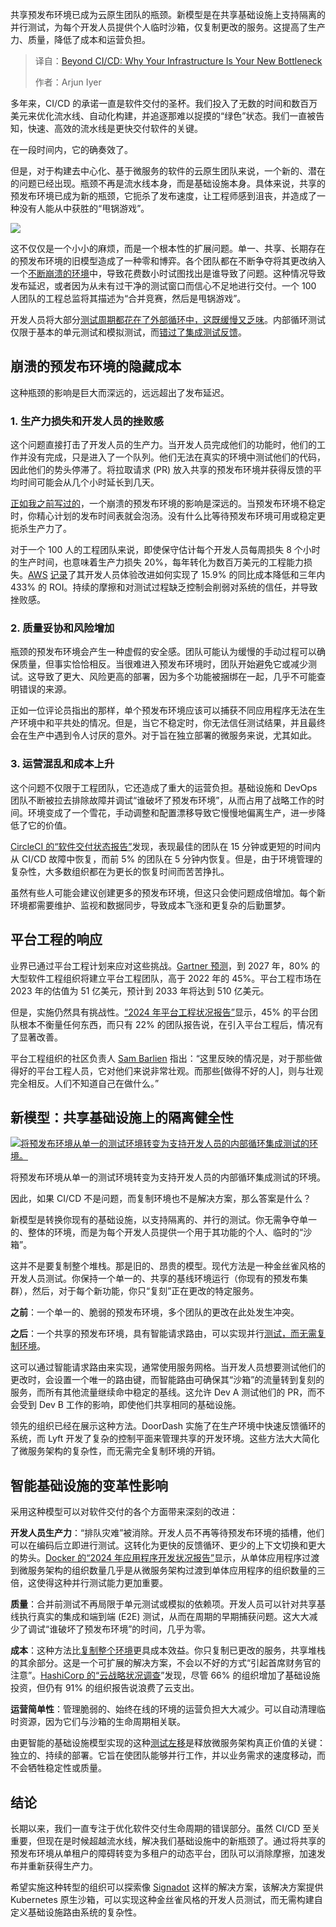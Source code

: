 <!--
title: 超越CI/CD：为什么你的基础设施会成为新的瓶颈
cover: https://cdn.thenewstack.io/media/2025/09/417e0434-bottleneck.jpg
summary: 共享预发布环境已成为云原生团队的瓶颈。新模型是在共享基础设施上支持隔离的并行测试，为每个开发人员提供个人临时沙箱，仅复制更改的服务。这提高了生产力、质量，降低了成本和运营负担。
-->

共享预发布环境已成为云原生团队的瓶颈。新模型是在共享基础设施上支持隔离的并行测试，为每个开发人员提供个人临时沙箱，仅复制更改的服务。这提高了生产力、质量，降低了成本和运营负担。

> 译自：[Beyond CI/CD: Why Your Infrastructure Is Your New Bottleneck](https://thenewstack.io/beyond-ci-cd-why-your-infrastructure-is-your-new-bottleneck/)
> 
> 作者：Arjun Iyer

多年来，CI/CD 的承诺一直是软件交付的圣杯。我们投入了无数的时间和数百万美元来优化流水线、自动化构建，并追逐那难以捉摸的“绿色”状态。我们一直被告知，快速、高效的流水线是更快交付软件的关键。

在一段时间内，它的确奏效了。

但是，对于构建去中心化、基于微服务的软件的云原生团队来说，一个新的、潜在的问题已经出现。瓶颈不再是流水线本身，而是基础设施本身。具体来说，共享的预发布环境已成为新的瓶颈，它扼杀了发布速度，让工程师感到沮丧，并造成了一种没有人能从中获胜的“甩锅游戏”。

[![](https://cdn.thenewstack.io/media/2025/09/436cec2c-image1-1024x559.png)](https://cdn.thenewstack.io/media/2025/09/436cec2c-image1-1024x559.png)

这不仅仅是一个小小的麻烦，而是一个根本性的扩展问题。单一、共享、长期存在的预发布环境的旧模型造成了一种零和博弈。各个团队都在不断争夺将其更改纳入一个[不断崩溃的环境](https://thenewstack.io/why-microservice-environments-break-lack-of-unification/)中，导致花费数小时试图找出是谁导致了问题。这种情况导致发布延迟，或者因为从未有过干净的测试窗口而信心不足地进行交付。一个 100 人团队的工程总监将其描述为“合并竞赛，然后是甩锅游戏”。

开发人员将大部分[测试周期都花在了外部循环中，这既缓慢又乏味](https://thenewstack.io/microservices-testing-cycles-are-too-slow/)。内部循环测试仅限于基本的单元测试和模拟测试，而[错过了集成测试反馈](https://thenewstack.io/why-your-microservice-integration-tests-miss-real-problems/)。

## 崩溃的预发布环境的隐藏成本

这种瓶颈的影响是巨大而深远的，远远超出了发布延迟。

### 1. 生产力损失和开发人员的挫败感

这个问题直接打击了开发人员的生产力。当开发人员完成他们的功能时，他们的工作并没有完成，只是进入了一个队列。他们无法在真实的环境中测试他们的代码，因此他们的势头停滞了。将拉取请求 (PR) 放入共享的预发布环境并获得反馈的平均时间可能会从几个小时延长到几天。

[正如我之前写过的](https://thenewstack.io/why-staging-doesnt-scale-for-microservice-testing/)，一个崩溃的预发布环境的影响是深远的。当预发布环境不稳定时，你精心计划的发布时间表就会泡汤。没有什么比等待预发布环境可用或稳定更扼杀生产力了。

对于一个 100 人的工程团队来说，即使保守估计每个开发人员每周损失 8 个小时的生产时间，也意味着生产力损失 20%，每年转化为数百万美元的工程能力损失。[AWS](https://aws.amazon.com/?utm_content=inline+mention) [记录](https://aws.amazon.com/blogs/enterprise-strategy/business-value-of-developer-experience-improvements-amazons-15-9-breakthrough/)了其开发人员体验改进如何实现了 15.9% 的同比成本降低和三年内 433% 的 ROI。持续的摩擦和对测试过程缺乏控制会削弱对系统的信任，并导致挫败感。

### 2. 质量妥协和风险增加

瓶颈的预发布环境会产生一种虚假的安全感。团队可能认为缓慢的手动过程可以确保质量，但事实恰恰相反。当很难进入预发布环境时，团队开始避免它或减少测试。这导致了更大、风险更高的部署，因为多个功能被捆绑在一起，几乎不可能查明错误的来源。

正如一位评论员指出的那样，单个预发布环境应该可以捕获不同应用程序无法在生产环境中和平共处的情况。但是，当它不稳定时，你无法信任测试结果，并且最终会在生产中遇到令人讨厌的意外。对于旨在独立部署的微服务来说，尤其如此。

### 3. 运营混乱和成本上升

这个问题不仅限于工程团队，它还造成了重大的运营负担。基础设施和 DevOps 团队不断被拉去排除故障并调试“谁破坏了预发布环境”，从而占用了战略工作的时间。环境变成了一个雪花，手动调整和配置漂移导致它慢慢地偏离生产，进一步降低了它的价值。

[CircleCI 的“软件交付状态报告”](https://www.businesswire.com/news/home/20230406005004/en/CircleCI%E2%80%99s-2023-State-of-Software-Delivery-Report-Finds-High-Performing-Engineering-Teams-Prioritize-Time-to-Recovery-Robust-Testing-and-Platform-Teams)发现，表现最佳的团队在 15 分钟或更短的时间内从 CI/CD 故障中恢复，而前 5% 的团队在 5 分钟内恢复。但是，由于环境管理的复杂性，大多数组织都在为更长的恢复时间而苦苦挣扎。

虽然有些人可能会建议创建更多的预发布环境，但这只会使问题成倍增加。每个新环境都需要维护、监视和数据同步，导致成本飞涨和更复杂的后勤噩梦。

## 平台工程的响应

业界已通过平台工程计划来应对这些挑战。[Gartner 预测](https://devops.com/platform-engineering-the-2024-game-changer-in-tech/)，到 2027 年，80% 的大型软件工程组织将建立平台工程团队，高于 2022 年的 45%。平台工程市场在 2023 年的估值为 51 亿美元，预计到 2033 年将达到 510 亿美元。

但是，实施仍然具有挑战性。[“2024 年平台工程状况报告”](https://platformengineering.org/blog/takeaways-from-state-of-platform-engineering-2024)显示，45% 的平台团队根本不衡量任何东西，而只有 22% 的团队报告说，在引入平台工程后，情况有了显著改善。

平台工程组织的社区负责人 [Sam Barlien](https://www.linkedin.com/in/sam-barlien-3b2579184/) 指出：“这里反映的情况是，对于那些做得好的平台工程人员，它对他们来说非常壮观。而那些[做得不好的人]，则与壮观完全相反。人们不知道自己在做什么。”

## 新模型：共享基础设施上的隔离健全性

[![将预发布环境从单一的测试环境转变为支持开发人员的内部循环集成测试的环境。](https://cdn.thenewstack.io/media/2025/09/add60b7a-image2-1024x559.png)](https://cdn.thenewstack.io/media/2025/09/add60b7a-image2-1024x559.png)

将预发布环境从单一的测试环境转变为支持开发人员的内部循环集成测试的环境。

因此，如果 CI/CD 不是问题，而复制环境也不是解决方案，那么答案是什么？

新模型是转换你现有的基础设施，以支持隔离的、并行的测试。你无需争夺单一的、整体的环境，而是为每个开发人员提供一个用于其功能的个人、临时的“沙箱”。

这并不是要复制整个堆栈。那是旧的、昂贵的模型。现代方法是一种金丝雀风格的开发人员测试。你保持一个单一的、共享的基线环境运行（你现有的预发布集群），然后，对于每个新功能，你只“复刻”正在更改的特定服务。

**之前**：一个单一的、脆弱的预发布环境，多个团队的更改在此处发生冲突。

**之后**：一个共享的预发布环境，具有智能请求路由，可以实现并行[测试，而无需复制环境](https://thenewstack.io/why-duplicating-environments-for-microservices-backfires/)。

这可以通过智能请求路由来实现，通常使用服务网格。当开发人员想要测试他们的更改时，会设置一个唯一的路由键，而智能路由可确保其“沙箱”的流量转到复刻的服务，而所有其他流量继续命中稳定的基线。这允许 Dev A 测试他们的 PR，而不会受到 Dev B 工作的影响，即使他们共享相同的基础设施。

领先的组织已经在展示这种方法。DoorDash 实施了在生产环境中快速反馈循环的系统，而 Lyft 开发了复杂的控制平面来管理共享的开发环境。这些方法大大简化了微服务架构的复杂性，而无需完全复制环境的开销。

## 智能基础设施的变革性影响

采用这种模型可以对软件交付的各个方面带来深刻的改进：

**开发人员生产力**：“排队灾难”被消除。开发人员不再等待预发布环境的插槽，他们可以在编码后立即进行测试。这转化为更快的反馈循环、更少的上下文切换和更大的势头。[Docker 的“2024 年应用程序开发状况报告”](https://www.docker.com/press-release/unveils-2024-state-of-application-development-report/)显示，从单体应用程序过渡到微服务架构的组织数量几乎是从微服务架构过渡到单体应用程序的组织数量的三倍，这使得这种并行测试能力更加重要。

**质量**：合并前测试不再局限于单元测试或模拟的依赖项。开发人员可以针对共享基线执行真实的集成和端到端 (E2E) 测试，从而在周期的早期捕获问题。这大大减少了调试“谁破坏了预发布环境”的时间，几乎为零。

**成本**：这种方法比[复制整个环境](https://thenewstack.io/scale-microservices-testing-without-duplicating-environments/)更具成本效益。你只复制已更改的服务，共享堆栈的其余部分。这是一个可扩展的解决方案，不会以不好的方式“引起首席财务官的注意”。[HashiCorp 的“云战略状况调查](https://www.hashicorp.com/en/state-of-the-cloud)”发现，尽管 66% 的组织增加了基础设施投资，但仍有 91% 的组织报告说浪费了云支出。

**运营简单性**：管理脆弱的、始终在线的环境的运营负担大大减少。可以自动清理临时资源，因为它们与沙箱的生命周期相关联。

由更智能的基础设施模型实现的这种[测试左移](https://thenewstack.io/why-we-shift-testing-left-a-software-dev-cycle-that-doesnt-scale/)是释放微服务架构真正价值的关键：独立的、持续的部署。它旨在使团队能够并行工作，并以业务需求的速度移动，而不会牺牲稳定性或质量。

## 结论

长期以来，我们一直专注于优化软件交付生命周期的错误部分。虽然 CI/CD 至关重要，但现在是时候超越流水线，解决我们基础设施中的新瓶颈了。通过将共享的预发布环境从单租户的障碍转变为多租户的动态平台，团队可以消除摩擦，加速发布并重新获得生产力。

希望实施这种转型的组织可以探索像 [Signadot](https://www.signadot.com/) 这样的解决方案，该解决方案提供 Kubernetes 原生沙箱，可以实现这种金丝雀风格的开发人员测试，而无需构建自定义基础设施路由系统的复杂性。